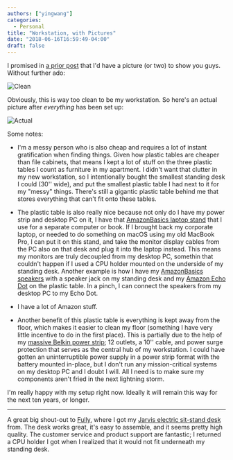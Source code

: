 ```yaml
---
authors: ["yingwang"]
categories:
  - Personal
title: "Workstation, with Pictures"
date: "2018-06-16T16:59:49-04:00"
draft: false
---
```


I promised in [a prior post](/posts/2018/06/03/new_workstation) that I'd have a
picture (or two) to show you guys. Without further ado:

![Clean](/img/posts/2018/06/16/workstation_pics_1.jpg)

Obviously, this is way too clean to be my workstation. So here's an actual
picture after _everything_ has been set up:

![Actual](/img/posts/2018/06/16/workstation_pics_2.jpg)

Some notes:

- I'm a messy person who is also cheap and requires a lot of instant
  gratification when finding things. Given how plastic tables are cheaper than
  file cabinets, that means I kept a lot of stuff on the three plastic tables I
  count as furniture in my apartment. I didn't want that clutter in my new
  workstation, so I intentionally bought the smallest standing desk I could
  (30'' wide), and put the smallest plastic table I had next to it for my
  "messy" things. There's still a gigantic plastic table behind me that stores
  everything that can't fit onto these tables.

- The plastic table is also really nice because not only do I have my power
  strip and desktop PC on it, I have that [AmazonBasics laptop
  stand](https://www.amazon.com/AmazonBasics-Ventilated-Adjustable-Laptop-Stand/dp/B00WRDS8H0)
  that I use for a separate computer or book. If I brought back my corporate
  laptop, or needed to do something on macOS using my old MacBook Pro, I can put
  it on this stand, and take the monitor display cables from the PC also on that
  desk and plug it into the laptop instead. This means my monitors are truly
  decoupled from my desktop PC, somethin that couldn't happen if I used a CPU
  holder mounted on the underside of my standing desk. Another example is how I
  have my [AmazonBasics
  speakers](https://www.amazon.com/AmazonBasics-Twins-USB-Powered-Computer-Speakers/dp/B00GHY5F3K)
  with a speaker jack on my standing desk and my [Amazon Echo
  Dot](https://www.amazon.com/Amazon-Echo-Dot-Portable-Bluetooth-Speaker-with-Alexa-Black/dp/B01DFKC2SO)
  on the plastic table. In a pinch, I can connect the speakers from my desktop
  PC to my Echo Dot.

- I have a lot of Amazon stuff.

- Another benefit of this plastic table is everything is kept away from the
  floor, which makes it easier to clean my floor (something I have very little
  incentive to do in the first place). This is partially due to the help of my
  [massive Belkin power
  strip](https://www.amazon.com/dp/B000HPX46U/ref=twister_B0774PW9R4?_encoding=UTF8&psc=1);
  12 outlets, a 10'' cable, and power surge protection that serves as the
  central hub of my workstation. I could have gotten an uninterruptible power
  supply in a power strip format with the battery mounted in-place, but I don't
  run any mission-critical systems on my desktop PC and I doubt I will. All I
  need is to make sure my components aren't fried in the next lightning storm.

I'm really happy with my setup right now. Ideally it will remain this way for
the next ten years, or longer.

---

A great big shout-out to [Fully](https://www.fully.com/), where I got my [Jarvis
electric sit-stand
desk](https://www.fully.com/standing-desks/jarvis-adjustable-height-desk-bamboo.html)
from. The desk works great, it's easy to assemble, and it seems pretty high
quality. The customer service and product support are fantastic; I returned a
CPU holder I got when I realized that it would not fit underneath my standing
desk.
